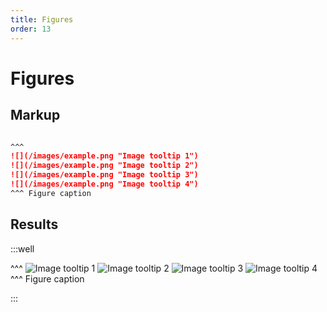 ```yaml
---
title: Figures
order: 13
---
```


Figures
=======

Markup
------

```markdown

^^^
![](/images/example.png "Image tooltip 1")
![](/images/example.png "Image tooltip 2")
![](/images/example.png "Image tooltip 3")
![](/images/example.png "Image tooltip 4")
^^^ Figure caption

```

Results
-------

:::well

^^^
![](/images/example.png "Image tooltip 1")
![](/images/example.png "Image tooltip 2")
![](/images/example.png "Image tooltip 3")
![](/images/example.png "Image tooltip 4")
^^^ Figure caption

:::


